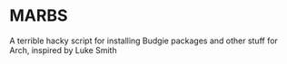 # MARBS
A terrible hacky script for installing Budgie packages and other stuff for Arch, inspired by Luke Smith
